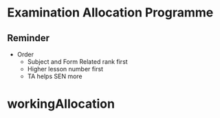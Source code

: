 # Examination Allocation Programme

## Reminder

- Order
  - Subject and Form Related rank first
  - Higher lesson number first
  - TA helps SEN more
# workingAllocation
